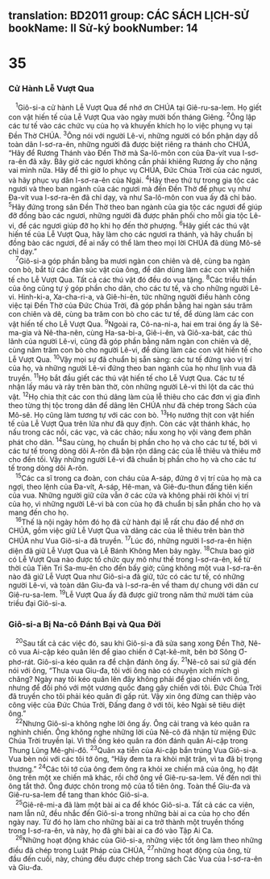 translation: BD2011
group: CÁC SÁCH LỊCH-SỬ
bookName: II Sử-ký 
bookNumber: 14
-------

<div class="title"><h1>35</h1><h3>Cử Hành Lễ Vượt Qua</h3></div>
<span class="verse 2su_35_1"> <sup>1</sup>Giô-si-a cử hành Lễ Vượt Qua để nhớ ơn CHÚA tại Giê-ru-sa-lem. Họ giết con vật hiến tế của Lễ Vượt Qua vào ngày mười bốn tháng Giêng. </span>
<span class="verse 2su_35_2"><sup>2</sup>Ông lập các tư tế vào các chức vụ của họ và khuyến khích họ lo việc phụng vụ tại Ðền Thờ CHÚA. </span>
<span class="verse 2su_35_3"><sup>3</sup>Ông nói với người Lê-vi, những người có bổn phận dạy dỗ toàn dân I-sơ-ra-ên, những người đã được biệt riêng ra thánh cho CHÚA, “Hãy để Rương Thánh vào Ðền Thờ mà Sa-lô-môn con của Ða-vít vua I-sơ-ra-ên đã xây. Bây giờ các ngươi không cần phải khiêng Rương ấy cho nặng vai mình nữa. Hãy để thì giờ lo phục vụ CHÚA, Ðức Chúa Trời của các ngươi, và hãy phục vụ dân I-sơ-ra-ên của Ngài. </span>
<span class="verse 2su_35_4"><sup>4</sup>Hãy theo thứ tự trong gia tộc các ngươi và theo ban ngành của các ngươi mà đến Ðền Thờ để phục vụ như Ða-vít vua I-sơ-ra-ên đã chỉ dạy, và như Sa-lô-môn con vua ấy đã chỉ bảo. </span>
<span class="verse 2su_35_5"><sup>5</sup>Hãy đứng trong sân Ðền Thờ theo ban ngành của gia tộc các ngươi để giúp đỡ đồng bào các ngươi, những người đã được phân phối cho mỗi gia tộc Lê-vi, để các ngươi giúp đỡ họ khi họ đến thờ phượng. </span>
<span class="verse 2su_35_6"><sup>6</sup>Hãy giết các thú vật hiến tế của Lễ Vượt Qua, hãy làm cho các ngươi ra thánh, và hãy chuẩn bị đồng bào các ngươi, để ai nấy có thể làm theo mọi lời CHÚA đã dùng Mô-sê chỉ dạy.”<br/></span>
<span class="verse 2su_35_7"> <sup>7</sup>Giô-si-a góp phần bằng ba mươi ngàn con chiên và dê, cùng ba ngàn con bò, bắt từ các đàn súc vật của ông, để dân dùng làm các con vật hiến tế cho Lễ Vượt Qua. Tất cả các thú vật đó đều do vua tặng. </span>
<span class="verse 2su_35_8"><sup>8</sup>Các triều thần của ông cũng tự ý góp phần cho dân, cho các tư tế, và cho những người Lê-vi. Hinh-ki-a, Xa-cha-ri-a, và Giê-hi-ên, tức những người điều hành công việc tại Ðền Thờ của Ðức Chúa Trời, đã góp phần bằng hai ngàn sáu trăm con chiên và dê, cùng ba trăm con bò cho các tư tế, để dùng làm các con vật hiến tế cho Lễ Vượt Qua. </span>
<span class="verse 2su_35_9"><sup>9</sup>Ngoài ra, Cô-na-ni-a, hai em trai ông ấy là Sê-ma-gia và Nê-tha-nên, cùng Ha-sa-bi-a, Giê-i-ên, và Giô-xa-bát, các thủ lãnh của người Lê-vi, cũng đã góp phần bằng năm ngàn con chiên và dê, cùng năm trăm con bò cho người Lê-vi, để dùng làm các con vật hiến tế cho Lễ Vượt Qua. </span>
<span class="verse 2su_35_10"><sup>10</sup>Vậy mọi sự đã chuẩn bị sẵn sàng: các tư tế đứng vào vị trí của họ, và những người Lê-vi đứng theo ban ngành của họ như lịnh vua đã truyền. </span>
<span class="verse 2su_35_11"><sup>11</sup>Họ bắt đầu giết các thú vật hiến tế cho Lễ Vượt Qua. Các tư tế nhận lấy máu và rảy trên bàn thờ, còn những người Lê-vi thì lột da các thú vật. </span>
<span class="verse 2su_35_12"><sup>12</sup>Họ chia thịt các con thú dâng làm của lễ thiêu cho các đơn vị gia đình theo từng thị tộc trong dân để dâng lên CHÚA như đã chép trong Sách của Mô-sê. Họ cũng làm tương tự với các con bò. </span>
<span class="verse 2su_35_13"><sup>13</sup>Họ nướng thịt con vật hiến tế của Lễ Vượt Qua trên lửa như đã quy định. Còn các vật thánh khác, họ nấu trong các nồi, các vạc, và các chảo; nấu xong họ vội vàng đem phân phát cho dân. </span>
<span class="verse 2su_35_14"><sup>14</sup>Sau cùng, họ chuẩn bị phần cho họ và cho các tư tế, bởi vì các tư tế trong dòng dõi A-rôn đã bận rộn dâng các của lễ thiêu và thiêu mỡ cho đến tối. Vậy những người Lê-vi đã chuẩn bị phần cho họ và cho các tư tế trong dòng dõi A-rôn.<br/></span>
<span class="verse 2su_35_15"> <sup>15</sup>Các ca sĩ trong ca đoàn, con cháu của A-sáp, đứng ở vị trí của họ mà ca ngợi, theo lệnh của Ða-vít, A-sáp, Hê-man, và Giê-đu-thun đấng tiên kiến của vua. Những người giữ cửa vẫn ở các cửa và không phải rời khỏi vị trí của họ, vì những người Lê-vi bà con của họ đã chuẩn bị sẵn phần cho họ và mang đến cho họ.<br/></span>
<span class="verse 2su_35_16"> <sup>16</sup>Thế là nội ngày hôm đó họ đã cử hành đại lễ rất chu đáo để nhớ ơn CHÚA, gồm việc giữ Lễ Vượt Qua và dâng các của lễ thiêu trên bàn thờ CHÚA như Vua Giô-si-a đã truyền. </span>
<span class="verse 2su_35_17"><sup>17</sup>Lúc đó, những người I-sơ-ra-ên hiện diện đã giữ Lễ Vượt Qua và Lễ Bánh Không Men bảy ngày. </span>
<span class="verse 2su_35_18"><sup>18</sup>Chưa bao giờ có Lễ Vượt Qua nào được tổ chức quy mô như thế trong I-sơ-ra-ên, kể từ thời của Tiên Tri Sa-mu-ên cho đến bấy giờ; cũng không một vua I-sơ-ra-ên nào đã giữ Lễ Vượt Qua như Giô-si-a đã giữ, tức có các tư tế, có những người Lê-vi, và toàn dân Giu-đa và I-sơ-ra-ên về tham dự chung với dân cư Giê-ru-sa-lem. </span>
<span class="verse 2su_35_19"><sup>19</sup>Lễ Vượt Qua ấy đã được giữ trong năm thứ mười tám của triều đại Giô-si-a.<br/></span>
<div class="title"><h3>Giô-si-a Bị Na-cô Ðánh Bại và Qua Ðời</h3></div>
<span class="verse 2su_35_20"> <sup>20</sup>Sau tất cả các việc đó, sau khi Giô-si-a đã sửa sang xong Ðền Thờ, Nê-cô vua Ai-cập kéo quân lên để giao chiến ở Cạt-kê-mít, bên bờ Sông Ơ-phơ-rát. Giô-si-a kéo quân ra để chận đánh ông ấy. </span>
<span class="verse 2su_35_21"><sup>21</sup>Nê-cô sai sứ giả đến nói với ông, “Thưa vua Giu-đa, tôi với ông nào có chuyện xích mích gì chăng? Ngày nay tôi kéo quân lên đây không phải để giao chiến với ông, nhưng để đối phó với một vương quốc đang gây chiến với tôi. Ðức Chúa Trời đã truyền cho tôi phải kéo quân đi gấp rút. Vậy xin ông đừng can thiệp vào công việc của Ðức Chúa Trời, Ðấng đang ở với tôi, kẻo Ngài sẽ tiêu diệt ông.”<br/></span>
<span class="verse 2su_35_22"> <sup>22</sup>Nhưng Giô-si-a không nghe lời ông ấy. Ông cải trang và kéo quân ra nghinh chiến. Ông không nghe những lời của Nê-cô đã nhận từ miệng Ðức Chúa Trời truyền lại. Vì thế ông kéo quân ra đón đánh quân Ai-cập trong Thung Lũng Mê-ghi-đô. </span>
<span class="verse 2su_35_23"><sup>23</sup>Quân xạ tiễn của Ai-cập bắn trúng Vua Giô-si-a. Vua bèn nói với các tôi tớ ông, “Hãy đem ta ra khỏi mặt trận, vì ta đã bị trọng thương.” </span>
<span class="verse 2su_35_24"><sup>24</sup>Các tôi tớ của ông đem ông ra khỏi xe chiến mã của ông, họ đặt ông trên một xe chiến mã khác, rồi chở ông về Giê-ru-sa-lem. Về đến nơi thì ông tắt thở. Ông được chôn trong mộ của tổ tiên ông. Toàn thể Giu-đa và Giê-ru-sa-lem để tang than khóc Giô-si-a.<br/></span>
<span class="verse 2su_35_25"> <sup>25</sup>Giê-rê-mi-a đã làm một bài ai ca để khóc Giô-si-a. Tất cả các ca viên, nam lẫn nữ, đều nhắc đến Giô-si-a trong những bài ai ca của họ cho đến ngày nay. Từ đó họ làm cho những bài ai ca trở thành một truyền thống trong I-sơ-ra-ên, và này, họ đã ghi bài ai ca đó vào Tập Ai Ca.<br/></span>
<span class="verse 2su_35_26"> <sup>26</sup>Những hoạt động khác của Giô-si-a, những việc tốt ông làm theo những điều đã chép trong Luật Pháp của CHÚA, </span>
<span class="verse 2su_35_27"><sup>27</sup>những hoạt động của ông, từ đầu đến cuối, này, chúng đều được chép trong sách Các Vua của I-sơ-ra-ên và Giu-đa.<br/></span>
